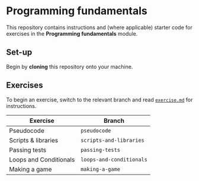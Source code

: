 # Programming fundamentals

This repository contains instructions and (where applicable) starter code for exercises in the **Programming fundamentals** module.

## Set-up

Begin by **cloning** this repository onto your machine.

## Exercises

To begin an exercise, switch to the relevant branch and read [`exercise.md`](./exercise.md) for instructions.

| Exercise | Branch |
| --- | --- |
| Pseudocode | `pseudocode` |
| Scripts & libraries | `scripts-and-libraries` |
| Passing tests | `passing-tests` |
| Loops and Conditionals | `loops-and-conditionals` |
| Making a game | `making-a-game` |

